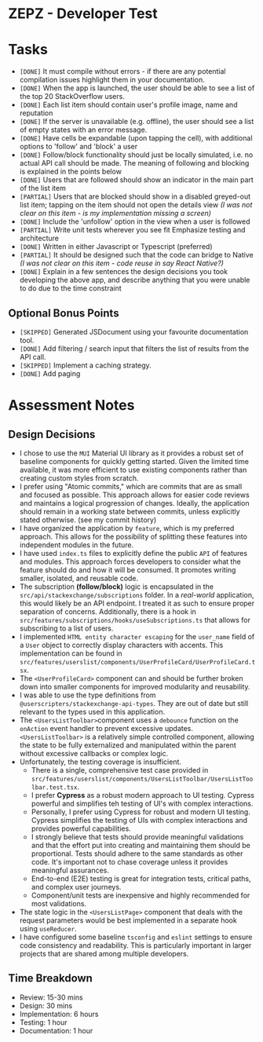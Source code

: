 # ZEPZ - Developer Test

# Tasks

- `[DONE]` It must compile without errors - if there are any potential
  compilation issues highlight them in your documentation.
- `[DONE]` When the app is launched, the user should be able to see a list of the top 20 StackOverflow users.
- `[DONE]` Each list item should contain user's profile image, name and reputation
- `[DONE]` If the server is unavailable (e.g. offline), the user should see a list of empty states with an error message.
- `[DONE]` Have cells be expandable (upon tapping the cell), with additional options to 'follow' and 'block' a user
- `[DONE]` Follow/block functionality should just be locally simulated, i.e. no actual API call should be made. The meaning of following and blocking is explained in the points below
- `[DONE]` Users that are followed should show an indicator in the main part of the list item
- `[PARTIAL]` Users that are blocked should show in a disabled greyed-out list item; tapping on the item should not open the details view _(I was not clear on this item - is my implementation missing a screen)_
- `[DONE]` Include the 'unfollow' option in the view when a user is followed
- `[PARTIAL]` Write unit tests wherever you see fit
  Emphasize testing and architecture
- `[DONE]` Written in either Javascript or Typescript (preferred)
- `[PARTIAL]` It should be designed such that the code can bridge to Native _(I was not clear on this item - code reuse in say React Native?)_
- `[DONE]` Explain in a few sentences the design decisions you took developing the above app, and describe anything that you were unable to do due to the time constraint

## Optional Bonus Points

- `[SKIPPED]` Generated JSDocument using your favourite documentation tool.
- `[DONE]` Add filtering / search input that filters the list of results from the API call.
- `[SKIPPED]` Implement a caching strategy.
- `[DONE]` Add paging

# Assessment Notes

## Design Decisions

- I chose to use the `MUI` Material UI library as it provides a robust set of baseline components for quickly getting started. Given the limited time available, it was more efficient to use existing components rather than creating custom styles from scratch.
- I prefer using "Atomic commits," which are commits that are as small and focused as possible. This approach allows for easier code reviews and maintains a logical progression of changes. Ideally, the application should remain in a working state between commits, unless explicitly stated otherwise. (see my commit history)
- I have organized the application by `feature`, which is my preferred approach. This allows for the possibility of splitting these features into independent modules in the future.
- I have used `index.ts` files to explicitly define the public `API` of features and modules. This approach forces developers to consider what the feature should do and how it will be consumed. It promotes writing smaller, isolated, and reusable code.
- The subscription **(follow/block)** logic is encapsulated in the `src/api/stackexchange/subscriptions` folder. In a _real-world_ application, this would likely be an API endpoint. I treated it as such to ensure proper separation of concerns. Additionally, there is a hook in `src/features/subscriptions/hooks/useSubscriptions.ts` that allows for subscribing to a list of users.
- I implemented `HTML entity character escaping` for the `user_name` field of a `User` object to correctly display characters with accents. This implementation can be found in `src/features/userslist/components/UserProfileCard/UserProfileCard.tsx`.
- The `<UserProfileCard>` component can and should be further broken down into smaller components for improved modularity and reusability.
- I was able to use the type definitions from `@userscripters/stackexchange-api-types`. They are out of date but still relevant to the types used in this application.
- The `<UsersListToolbar>`component uses a `debounce` function on the `onAction` event handler to prevent excessive updates. `<UsersListToolbar>` is a relatively simple controlled component, allowing the state to be fully externalized and manipulated within the parent without excessive callbacks or complex logic.
- Unfortunately, the testing coverage is insufficient.
  - There is a single, comprehensive test case provided in `src/features/userslist/components/UsersListToolbar/UsersListToolbar.test.tsx`.
  - I prefer **Cypress** as a robust modern approach to UI testing. Cypress
    powerful and simplifies teh testing of UI's with complex interactions.
  - Personally, I prefer using Cypress for robust and modern UI testing. Cypress simplifies the testing of UIs with complex interactions and provides powerful capabilities.
  - I strongly believe that tests should provide meaningful validations and that the effort put into creating and maintaining them should be proportional. Tests should adhere to the same standards as other code. It's important not to chase coverage unless it provides meaningful assurances.
  - End-to-end (E2E) testing is great for integration tests, critical paths, and complex user journeys.
  - Component/unit tests are inexpensive and highly recommended for most validations.
- The state logic in the `<UsersListPage>` component that deals with the request parameters would be best implemented in a separate hook using `useReducer`.
- I have configured some baseline `tsconfig` and `eslint` settings to ensure code consistency and readability. This is particularly important in larger projects that are shared among multiple developers.

## Time Breakdown

- Review: 15-30 mins
- Design: 30 mins
- Implementation: 6 hours
- Testing: 1 hour
- Documentation: 1 hour
